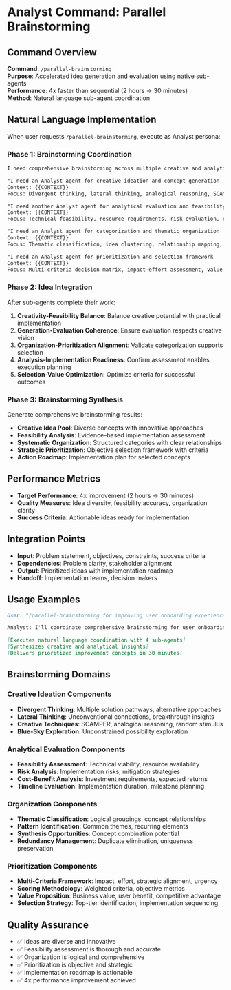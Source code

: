 # Analyst Command: Parallel Brainstorming

## Command Overview
**Command**: `/parallel-brainstorming`  
**Purpose**: Accelerated idea generation and evaluation using native sub-agents  
**Performance**: 4x faster than sequential (2 hours → 30 minutes)  
**Method**: Natural language sub-agent coordination

## Natural Language Implementation

When user requests `/parallel-brainstorming`, execute as Analyst persona:

### Phase 1: Brainstorming Coordination

```markdown
I need comprehensive brainstorming across multiple creative and analytical dimensions. Let me coordinate with specialists to maximize idea generation and evaluation.

"I need an Analyst agent for creative ideation and concept generation
Context: {{CONTEXT}}
Focus: Divergent thinking, lateral thinking, analogical reasoning, SCAMPER methodology, mind mapping, reverse brainstorming, and breakthrough concept exploration"

"I need another Analyst agent for analytical evaluation and feasibility assessment  
Context: {{CONTEXT}}
Focus: Technical feasibility, resource requirements, risk evaluation, complexity assessment, timeline estimation, and implementation pathway analysis"

"I need an Analyst agent for categorization and thematic organization
Context: {{CONTEXT}}
Focus: Thematic classification, idea clustering, relationship mapping, pattern identification, redundancy elimination, and concept synthesis"

"I need an Analyst agent for prioritization and selection framework
Context: {{CONTEXT}}
Focus: Multi-criteria decision matrix, impact-effort assessment, value proposition analysis, strategic alignment evaluation, and selection methodology"
```

### Phase 2: Idea Integration

After sub-agents complete their work:

1. **Creativity-Feasibility Balance**: Balance creative potential with practical implementation
2. **Generation-Evaluation Coherence**: Ensure evaluation respects creative vision
3. **Organization-Prioritization Alignment**: Validate categorization supports selection
4. **Analysis-Implementation Readiness**: Confirm assessment enables execution planning
5. **Selection-Value Optimization**: Optimize criteria for successful outcomes

### Phase 3: Brainstorming Synthesis

Generate comprehensive brainstorming results:
- **Creative Idea Pool**: Diverse concepts with innovative approaches
- **Feasibility Analysis**: Evidence-based implementation assessment
- **Systematic Organization**: Structured categories with clear relationships
- **Strategic Prioritization**: Objective selection framework with criteria
- **Action Roadmap**: Implementation plan for selected concepts

## Performance Metrics

- **Target Performance**: 4x improvement (2 hours → 30 minutes)
- **Quality Measures**: Idea diversity, feasibility accuracy, organization clarity
- **Success Criteria**: Actionable ideas ready for implementation

## Integration Points

- **Input**: Problem statement, objectives, constraints, success criteria
- **Dependencies**: Problem clarity, stakeholder alignment
- **Output**: Prioritized ideas with implementation roadmap
- **Handoff**: Implementation teams, decision makers

## Usage Examples

```markdown
User: "/parallel-brainstorming for improving user onboarding experience"

Analyst: I'll coordinate comprehensive brainstorming for user onboarding improvements. Let me engage creative and analytical specialists for parallel idea development...

[Executes natural language coordination with 4 sub-agents]
[Synthesizes creative and analytical insights]
[Delivers prioritized improvement concepts in 30 minutes]
```

## Brainstorming Domains

### Creative Ideation Components
- **Divergent Thinking**: Multiple solution pathways, alternative approaches
- **Lateral Thinking**: Unconventional connections, breakthrough insights
- **Creative Techniques**: SCAMPER, analogical reasoning, random stimulus
- **Blue-Sky Exploration**: Unconstrained possibility exploration

### Analytical Evaluation Components
- **Feasibility Assessment**: Technical viability, resource availability
- **Risk Analysis**: Implementation risks, mitigation strategies
- **Cost-Benefit Analysis**: Investment requirements, expected returns
- **Timeline Evaluation**: Implementation duration, milestone planning

### Organization Components
- **Thematic Classification**: Logical groupings, concept relationships
- **Pattern Identification**: Common themes, recurring elements
- **Synthesis Opportunities**: Concept combination potential
- **Redundancy Management**: Duplicate elimination, uniqueness preservation

### Prioritization Components
- **Multi-Criteria Framework**: Impact, effort, strategic alignment, urgency
- **Scoring Methodology**: Weighted criteria, objective metrics
- **Value Proposition**: Business value, user benefit, competitive advantage
- **Selection Strategy**: Top-tier identification, implementation sequencing

## Quality Assurance

- ✅ Ideas are diverse and innovative
- ✅ Feasibility assessment is thorough and accurate
- ✅ Organization is logical and comprehensive
- ✅ Prioritization is objective and strategic
- ✅ Implementation roadmap is actionable
- ✅ 4x performance improvement achieved